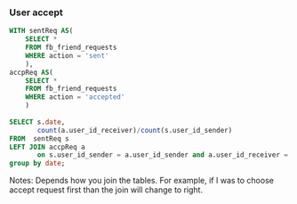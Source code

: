 ### User accept 

```SQL
WITH sentReq AS( 
    SELECT *
    FROM fb_friend_requests
    WHERE action = 'sent'
    ),
accpReq AS( 
    SELECT *
    FROM fb_friend_requests
    WHERE action = 'accepted'
    )
 
SELECT s.date, 
       count(a.user_id_receiver)/count(s.user_id_sender)
FROM  sentReq s
LEFT JOIN accpReq a
       on s.user_id_sender = a.user_id_sender and a.user_id_receiver = s.user_id_receiver
group by date;
```
Notes: Depends how you join the tables. For example, if I was to choose accept request first than the join will change to right. 
